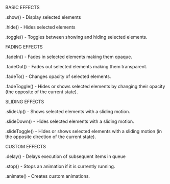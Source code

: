 BASIC EFFECTS

.show() - Display selected elements

.hide() - Hides selected elements

.toggle() - Toggles between showing and hiding selected elements.


FADING EFFECTS

.fadeIn() - Fades in selected elements making them opaque.

.fadeOut() - Fades out selected elements making them transparent.

.fadeTo() - Changes opacity of selected elements.

.fadeToggle() - Hides or shows selected elements by changing their opacity (the opposite of the current state).


SLIDING EFFECTS

.slideUp() - Shows selected elements with a sliding motion.

.slideDown() - Hides selected elements with a sliding motion.

.slideToggle() - Hides or shows selected elements with a sliding motion (in the opposite direction of the current state).


CUSTOM EFFECTS

.delay() - Delays execution of subsequent items in queue

.stop() - Stops an animation if it is currently running.

.animate() - Creates custom animations.